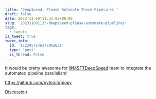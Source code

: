 ```yaml
---
title: 'DeepSpeed, Please Automate Those Pipelines!'
draft: false
date: 2023-11-09T11:33:03+00:00
slug: '202311091133-deepspeed-please-automate-pipelines'
tags:
  - tweets
is_tweet: true
tweet_info:
  id: '1722457246377062631'
  type: 'post'
  is_thread: False
---
```




It would be pretty awesome for [@MSFTDeepSpeed](https://x.com/MSFTDeepSpeed) team to integrate the automated pipeline parallelism!

<https://github.com/pytorch/pippy>

[Discussion](https://x.com/sytelus/status/1722457246377062631)
